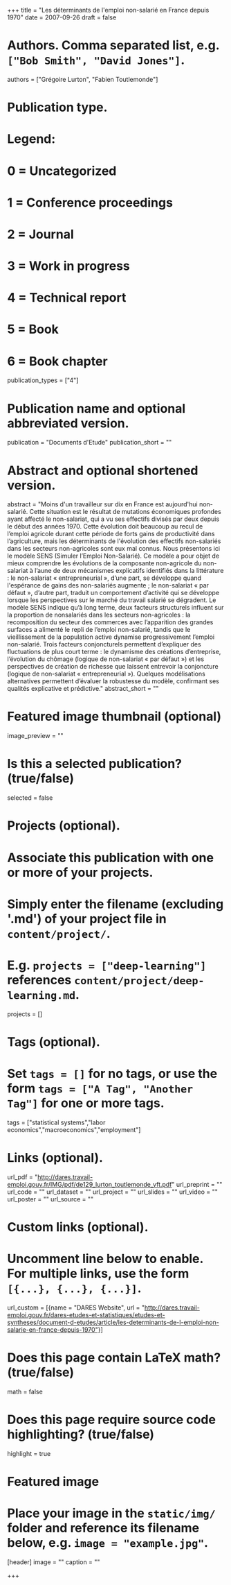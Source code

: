 +++
title = "Les déterminants de l'emploi non-salarié en France depuis 1970"
date = 2007-09-26
draft = false

# Authors. Comma separated list, e.g. `["Bob Smith", "David Jones"]`.
authors = ["Grégoire Lurton", "Fabien Toutlemonde"]

# Publication type.
# Legend:
# 0 = Uncategorized
# 1 = Conference proceedings
# 2 = Journal
# 3 = Work in progress
# 4 = Technical report
# 5 = Book
# 6 = Book chapter
publication_types = ["4"]

# Publication name and optional abbreviated version.
publication = "Documents d'Etude"
publication_short = ""

# Abstract and optional shortened version.
abstract = "Moins d'un travailleur sur dix en France est aujourd'hui non-salarié. Cette situation est le résultat de mutations économiques profondes ayant affecté le non-salariat, qui a vu ses effectifs divisés par deux depuis le début des années 1970. Cette évolution doit beaucoup au recul de l’emploi agricole durant cette période de forts gains de productivité dans l’agriculture, mais les déterminants de l'évolution des effectifs non-salariés dans les secteurs non-agricoles sont eux mal connus. Nous présentons ici le modèle SENS (Simuler l’Emploi Non-Salarié). Ce modèle a pour objet de mieux comprendre les évolutions de la composante non-agricole du non-salariat à l’aune de deux mécanismes explicatifs identifiés dans la littérature : le non-salariat « entrepreneurial », d’une part, se développe quand l'espérance de gains des non-salariés augmente ; le non-salariat « par défaut », d’autre part, traduit un comportement d’activité qui se développe lorsque les perspectives sur le marché du travail salarié se dégradent. Le modèle SENS indique qu’à long terme, deux facteurs structurels influent sur la proportion de nonsalariés dans les secteurs non-agricoles : la recomposition du secteur des commerces avec l’apparition des grandes surfaces a alimenté le repli de l’emploi non-salarié, tandis que le vieillissement de la population active dynamise progressivement l’emploi non-salarié. Trois facteurs conjoncturels permettent d’expliquer des fluctuations de plus court terme : le dynamisme des créations d’entreprise, l’évolution du chômage (logique de non-salariat « par défaut ») et les perspectives de création de richesse que laissent entrevoir la conjoncture (logique de non-salariat « entrepreneurial »). Quelques modélisations alternatives permettent d’évaluer la robustesse du modèle, confirmant ses qualités explicative et prédictive."
abstract_short = ""

# Featured image thumbnail (optional)
image_preview = ""

# Is this a selected publication? (true/false)
selected = false

# Projects (optional).
#   Associate this publication with one or more of your projects.
#   Simply enter the filename (excluding '.md') of your project file in `content/project/`.
#   E.g. `projects = ["deep-learning"]` references `content/project/deep-learning.md`.
projects = []

# Tags (optional).
#   Set `tags = []` for no tags, or use the form `tags = ["A Tag", "Another Tag"]` for one or more tags.
tags = ["statistical systems","labor economics","macroeconomics","employment"]

# Links (optional).
url_pdf = "http://dares.travail-emploi.gouv.fr/IMG/pdf/de129_lurton_toutlemonde_vft.pdf"
url_preprint = ""
url_code = ""
url_dataset = ""
url_project = ""
url_slides = ""
url_video = ""
url_poster = ""
url_source = ""

# Custom links (optional).
#   Uncomment line below to enable. For multiple links, use the form `[{...}, {...}, {...}]`.
url_custom = [{name = "DARES Website", url = "http://dares.travail-emploi.gouv.fr/dares-etudes-et-statistiques/etudes-et-syntheses/document-d-etudes/article/les-determinants-de-l-emploi-non-salarie-en-france-depuis-1970"}]

# Does this page contain LaTeX math? (true/false)
math = false

# Does this page require source code highlighting? (true/false)
highlight = true

# Featured image
# Place your image in the `static/img/` folder and reference its filename below, e.g. `image = "example.jpg"`.
[header]
image = ""
caption = ""

+++
